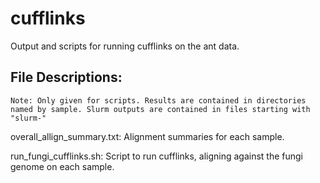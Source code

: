 # cufflinks

Output and scripts for running cufflinks on the ant data.

## File Descriptions:
    Note: Only given for scripts. Results are contained in directories named by sample. Slurm outputs are contained in files starting with "slurm-"

overall_allign_summary.txt:
Alignment summaries for each sample.

run_fungi_cufflinks.sh:
Script to run cufflinks, aligning against the fungi genome on each sample.
